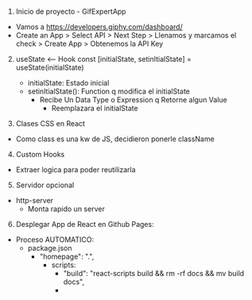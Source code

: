 1. Inicio de proyecto - GifExpertApp
  - Vamos a
      https://developers.giphy.com/dashboard/
  - Create an App > Select API > Next Step > Llenamos y marcamos el check > Create App > Obtenemos la API Key



2. useState   <--   Hook
   const [initialState, setinItialState] = useState(initialState)

      - initialState: Estado inicial
      - setinItialState(): Function q modifica el  initialState
        - Recibe Un Data Type o Expression q Retorne algun Value
          - Reemplazara el initialState



3. Clases CSS en React
  - Como  class  es una kw de JS, decidieron ponerle   className


4. Custom Hooks
  - Extraer logica para poder reutilizarla




5. Servidor opcional
  - http-server
      - Monta rapido un server



6. Desplegar App de React en Github Pages:
  - Proceso AUTOMATICO:
    - package.json
      - "homepage": ".",
        - scripts:
          - "build": "react-scripts build && rm -rf docs && mv build docs",
          - 
  <!-- - Colocar   .   en las rutas del   asset-manifest.js   q se genera en el build de produccion
  - Si auna si no funciona, colocar   .   en cada  href  a archivos internos de la app en el HTML

  npm install gh-pages — save-dev -->

  